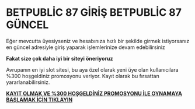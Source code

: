 # BETPUBLİC 87 GİRİŞ BETPUBLİC 87 GÜNCEL

Eğer mevcutta üyesiyseniz ve hesabınıza hızlı bir şekilde girmek istiyorsanız en güncel adresiyle giriş yaparak işlemlerinize devam edebilirsiniz

**Fakat size çok daha iyi bir siteyi öneriyoruz**

Avrupanın en iyi slot sitesi, bu aya özel olarak yeni üye olan kullanıcılara %300 hoşgeldiniz promosyonu veriyor. Kayıt olarak bu fırsattan yararlanabilirsiniz.

[**KAYIT OLMAK VE %300 HOŞGELDİNİZ PROMOSYONU İLE OYNAMAYA BAŞLAMAK İÇİN TIKLAYIN**](https://cutt.ly/OeWRz7hS)
